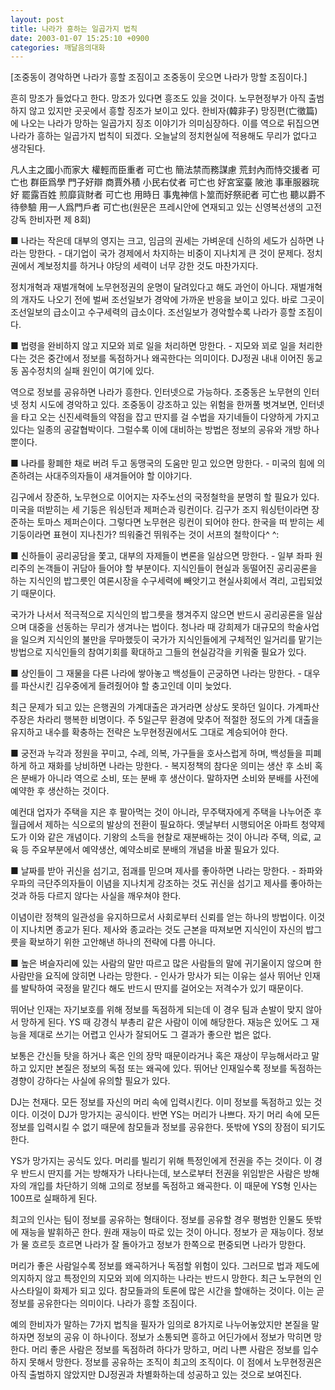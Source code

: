```yaml
---
layout: post
title: 나라가 흥하는 일곱가지 법칙
date: 2003-01-07 15:25:10 +0900
categories: 깨달음의대화
---
```

[조중동이 경악하면 나라가 흥할 조짐이고 조중동이 웃으면 나라가 망할 조짐이다.]
  

  
흔히 망조가 들었다고 한다. 망조가 있다면 흥조도 있을 것이다. 노무현정부가 아직 출범하지 않고 있지만 곳곳에서 흥할 징조가 보이고 있다. 한비자(韓非子) 망징편(亡徵篇)에 나오는 나라가 망하는 일곱가지 징조 이야기가 의미심장하다. 이를 역으로 뒤집으면 나라가 흥하는 일곱가지 법칙이 되겠다. 오늘날의 정치현실에 적용해도 무리가 없다고 생각된다.
  

  
凡人主之國小而家大 權輕而臣重者 可亡也 簡法禁而務謀慮 荒封內而恃交援者 可亡也 群臣爲學 門子好辯 商賈外積 小民右仗者 可亡也 好宮室臺 陂池 事車服器琓好 罷露百姓 煎靡貨財者 可亡也 用時日 事鬼神信卜筮而好祭祀者 可亡也 聽以爵不待參驗 用一人爲門戶者 可亡也(원문은 프레시안에 연재되고 있는 신영복선생의 고전강독 한비자편 제 8회)
  

  
■ 나라는 작은데 대부의 영지는 크고, 임금의 권세는 가벼운데 신하의 세도가 심하면 나라는 망한다. - 대기업이 국가 경제에서 차지하는 비중이 지나치게 큰 것이 문제다. 정치권에서 계보정치를 하거나 야당의 세력이 너무 강한 것도 마찬가지다.
  

  
정치개혁과 재벌개혁에 노무현정권의 운명이 달려있다고 해도 과언이 아니다. 재벌개혁의 개자도 나오기 전에 벌써 조선일보가 경악에 가까운 반응을 보이고 있다. 바로 그곳이 조선일보의 급소이고 수구세력의 급소이다. 조선일보가 경악할수록 나라가 흥할 조짐이다.
  

  
■ 법령을 완비하지 않고 지모와 꾀로 일을 처리하면 망한다. - 지모와 꾀로 일을 처리한다는 것은 중간에서 정보를 독점하거나 왜곡한다는 의미이다. DJ정권 내내 이어진 동교동 꼼수정치의 실패 원인이 여기에 있다.
  

  
역으로 정보를 공유하면 나라가 흥한다. 인터넷으로 가능하다. 조중동은 노무현의 인터넷 정치 시도에 경악하고 있다. 조중동이 강조하고 있는 위험을 한꺼풀 벗겨보면, 인터넷을 타고 오는 신진세력들의 약점을 잡고 딴지를 걸 수법을 자기네들이 다양하게 가지고 있다는 일종의 공갈협박이다. 그럴수록 이에 대비하는 방법은 정보의 공유와 개방 하나 뿐이다.
  

  
■ 나라를 황폐한 채로 버려 두고 동맹국의 도움만 믿고 있으면 망한다. - 미국의 힘에 의존하려는 사대주의자들이 새겨들어야 할 이야기다.
  

  
김구에서 장준하, 노무현으로 이어지는 자주노선의 국정철학을 분명히 할 필요가 있다. 미국을 떠받히는 세 기둥은 워싱턴과 제퍼슨과 링컨이다. 김구가 조지 워싱턴이라면 장준하는 토마스 제퍼슨이다. 그렇다면 노무현은 링컨이 되어야 한다. 한국을 떠 받히는 세 기둥이라면 표현이 지나친가? 띄워줄건 뛰워주는 것이 서프의 철학이다^ ^:
  

  
■ 신하들이 공리공담을 쫓고, 대부의 자제들이 변론을 일삼으면 망한다. - 일부 좌파 원리주의 논객들이 귀담아 들어야 할 부분이다. 지식인들이 현실과 동떨어진 공리공론을 하는 지식인의 밥그릇인 여론시장을 수구세력에 빼앗기고 현실사회에서 격리, 고립되었기 때문이다.
  

  
국가가 나서서 적극적으로 지식인의 밥그릇을 챙겨주지 않으면 반드시 공리공론을 일삼으며 대중을 선동하는 무리가 생겨나는 법이다. 청나라 때 강희제가 대규모의 학술사업을 일으켜 지식인의 불만을 무마했듯이 국가가 지식인들에게 구체적인 일거리를 맡기는 방법으로 지식인들의 참여기회를 확대하고 그들의 현실감각을 키워줄 필요가 있다.
  

  
■ 상인들이 그 재물을 다른 나라에 쌓아놓고 백성들이 곤궁하면 나라는 망한다. - 대우를 파산시킨 김우중에게 들려줬어야 할 충고인데 이미 늦었다.
  

  
최근 문제가 되고 있는 은행권의 가계대출은 과거라면 상상도 못하던 일이다. 가계파산 주장은 차라리 행복한 비명이다. 주 5일근무 환경에 맞추어 적절한 정도의 가계 대출을 유지하고 내수를 확충하는 전략은 노무현정권에서도 그대로 계승되어야 한다.
  

  
■ 궁전과 누각과 정원을 꾸미고, 수레, 의복, 가구들을 호사스럽게 하며, 백성들을 피폐하게 하고 재화를 낭비하면 나라는 망한다. - 복지정책의 참다운 의미는 생산 후 소비 혹은 분배가 아니라 역으로 소비, 또는 분배 후 생산이다. 말하자면 소비와 분배를 사전에 예약한 후 생산하는 것이다.
  

  
예컨대 업자가 주택을 지은 후 팔아먹는 것이 아니라, 무주택자에게 주택을 나누어준 후 월급에서 제하는 식으로의 발상의 전환이 필요하다. 옛날부터 시행되어온 아파트 청약제도가 이와 같은 개념이다. 기왕의 소득을 현찰로 재분배하는 것이 아니라 주택, 의료, 교육 등 주요부분에서 예약생산, 예약소비로 분배의 개념을 바꿀 필요가 있다.
  

  
■ 날짜를 받아 귀신을 섬기고, 점괘를 믿으며 제사를 좋아하면 나라는 망한다. - 좌파와 우파의 극단주의자들이 이념을 지나치게 강조하는 것도 귀신을 섬기고 제사를 좋아하는 것과 하등 다르지 않다는 사실을 깨우쳐야 한다.
  

  
이념이란 정책의 일관성을 유지하므로서 사회로부터 신뢰를 얻는 하나의 방법이다. 이것이 지나치면 종교가 된다. 제사와 종교라는 것도 근본을 따져보면 지식인이 자신의 밥그릇을 확보하기 위한 고안해낸 하나의 전략에 다름 아니다.
  

  
■ 높은 벼슬자리에 있는 사람의 말만 따르고 많은 사람들의 말에 귀기울이지 않으며 한 사람만을 요직에 앉히면 나라는 망한다. - 인사가 망사가 되는 이유는 설사 뛰어난 인재를 발탁하여 국정을 맡긴다 해도 반드시 딴지를 걸어오는 저격수가 있기 때문이다.
  

  
뛰어난 인재는 자기보호를 위해 정보를 독점하게 되는데 이 경우 팀과 손발이 맞지 않아서 망하게 된다. YS 때 강경식 부총리 같은 사람이 이에 해당한다. 재능은 있어도 그 재능을 제대로 쓰기는 어렵고 인사가 잘되어도 그 결과가 좋으란 법은 없다.
  

  
보통은 간신들 탓을 하거나 혹은 인의 장막 때문이라거나 혹은 재상이 무능해서라고 말하고 있지만 본질은 정보의 독점 또는 왜곡에 있다. 뛰어난 인재일수록 정보를 독점하는 경향이 강하다는 사실에 유의할 필요가 있다.
  

  
DJ는 천재다. 모든 정보를 자신의 머리 속에 입력시킨다. 이미 정보를 독점하고 있는 것이다. 이것이 DJ가 망가지는 공식이다. 반면 YS는 머리가 나쁘다. 자기 머리 속에 모든 정보를 입력시킬 수 없기 때문에 참모들과 정보를 공유한다. 뜻밖에 YS의 장점이 되기도 한다.
  

  
YS가 망가지는 공식도 있다. 머리를 빌리기 위해 특정인에게 전권을 주는 것이다. 이 경우 반드시 딴지를 거는 방해자가 나타나는데, 보스로부터 전권을 위임받은 사람은 방해자의 개입를 차단하기 의해 고의로 정보를 독점하고 왜곡한다. 이 때문에 YS형 인사는 100프로 실패하게 된다.
  

  
최고의 인사는 팀이 정보를 공유하는 형태이다. 정보를 공유할 경우 평범한 인물도 뜻밖에 재능을 발휘하곤 한다. 원래 재능이 따로 있는 것이 아니다. 정보가 곧 재능이다. 정보가 물 흐르듯 흐르면 나라가 잘 돌아가고 정보가 한쪽으로 편중되면 나라가 망한다.
  

  
머리가 좋은 사람일수록 정보를 왜곡하거나 독점할 위험이 있다. 그러므로 법과 제도에 의지하지 않고 특정인의 지모와 꾀에 의지하는 나라는 반드시 망한다. 최근 노무현의 인사스타일이 화제가 되고 있다. 참모들과의 토론에 많은 시간을 할애하는 것이다. 이는 곧 정보를 공유한다는 의미이다. 나라가 흥할 조짐이다.
  

  
예의 한비자가 말하는 7가지 법칙을 필자가 임의로 8가지로 나누어놓았지만 본질을 말하자면 정보의 공유 이 하나이다. 정보가 소통되면 흥하고 어딘가에서 정보가 막히면 망한다. 머리 좋은 사람은 정보를 독점하려 하다가 망하고, 머리 나쁜 사람은 정보를 입수하지 못해서 망한다. 정보를 공유하는 조직이 최고의 조직이다. 이 점에서 노무현정권은 아직 출범하지 않았지만 DJ정권과 차별화하는데 성공하고 있는 것으로 보여진다.